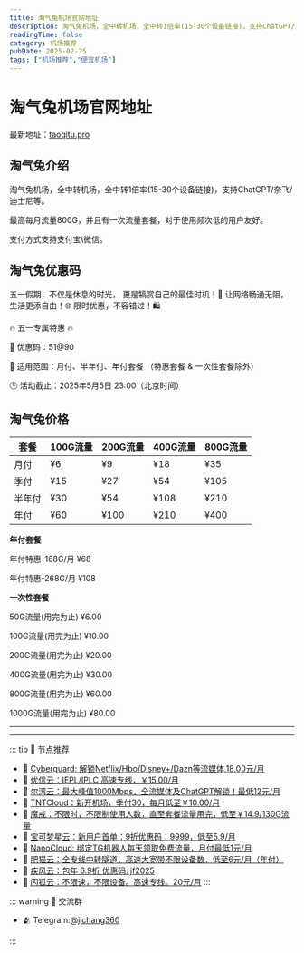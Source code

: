 ```yaml
---
title: 淘气兔机场官网地址
description: 淘气兔机场，全中转机场，全中转1倍率(15-30个设备链接)，支持ChatGPT/奈飞/迪士尼等。
readingTime: false
category: 机场推荐
pubDate: 2025-02-25
tags: ["机场推荐","便宜机场"]
---
```


# 淘气兔机场官网地址

最新地址：[taoqitu.pro](https://a.suola.link/taoqitu)

## 淘气兔介绍

淘气兔机场，全中转机场，全中转1倍率(15-30个设备链接)，支持ChatGPT/奈飞/迪士尼等。

最高每月流量800G，并且有一次流量套餐，对于使用频次低的用户友好。

支付方式支持支付宝\微信。

## 淘气兔优惠码

五一假期，不仅是休息的时光，
更是犒赏自己的最佳时机！🌟
让网络畅通无阻，生活更添自由！🌐
限时优惠，不容错过！🛍

🔥 五一专属特惠 🔥

💝 优惠码：51@90

📌 适用范围：月付、半年付、年付套餐
（特惠套餐 & 一次性套餐除外）

🕒 活动截止：2025年5月5日 23:00（北京时间）

## 淘气兔价格

|套餐|100G流量|200G流量|400G流量|800G流量|
|----|----|----|----|----|
|月付|¥6|¥9|¥18|¥35|
|季付|¥15|¥27|¥54|¥105|
|半年付|¥30|¥54|¥108|¥210|
|年付|¥60|¥100|¥210|¥400|

**年付套餐**

年付特惠-168G/月 ¥68

年付特惠-268G/月 ¥108

**一次性套餐**

50G流量(用完为止) ¥6.00

100G流量(用完为止) ¥10.00

200G流量(用完为止) ¥20.00

400G流量(用完为止) ¥30.00

800G流量(用完为止) ¥60.00

1000G流量(用完为止) ¥80.00

---------
---------

::: tip 🎉 节点推荐
- 🚀 [Cyberguard: 解锁Netflix/Hbo/Disney+/Dazn等流媒体,18.00元/月](https://www.cyberguard.best/#/register?code=XsreC0T5)<br>
- 🚀 [优信云：IEPL/IPLC 高速专线，￥15.00/月](https://www.优信云.com/#/register?code=JRtE5uIV)<br>
- 🚀 [尔湾云：最大峰值1000Mbps，全流媒体及ChatGPT解锁！最低12元/月](https://erwan6.net/auth/register?code=BoObCd)<br>
- 🚀 [TNTCloud：新开机场，季付30，每月低至￥10.00/月](https://haibing822.tntvipaff.cc/#/register?code=GtjJVgml)<br>
- 🚀 [魔戒：不限时，不限制使用人数，直至套餐流量用完，低至￥14.9/130G流量](https://mojie.app/#/register?code=sSdtPtLo)<br>
- 🚀 [宝可梦星云：新用户首单：9折优惠码：9999，低至5.9/月 ](https://love.521pokemon.com/register?code=56ERkkxp)<br>
- 🚀 [NanoCloud: 绑定TG机器人每天领取免费流量，月付最低1元/月](https://edu.uodoo.bid/auth/register?code=JMiOQDHf)<br>
- 🚀 [肥猫云：全专线中转隧道，高速大宽带不限设备数，低至6元/月（年付）](https://fchb1188.fcvipaff.cc/register?aff=X1vZd2wf)<br>
- 🚀 [疾风云：包年 6.9折 优惠码: jf2025](https://homes.tr25.cn?code=ReCm)<br>
- 🚀 [闪狐云：不限速，不限设备。高速专线。20元/月](https://inv02.ffaff.cc/register?aff=WQApz2pv)
:::

::: warning  💬 交流群

- 🫂 Telegram:[@jichang360](https://t.me/jichang360)

:::
